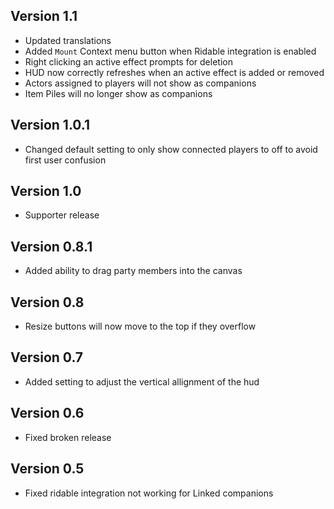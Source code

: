 ## Version 1.1
- Updated translations
- Added `Mount` Context menu button when Ridable integration is enabled
- Right clicking an active effect prompts for deletion
- HUD now correctly refreshes when an active effect is added or removed
- Actors assigned to players will not show as companions
- Item Piles will no longer show as companions

## Version 1.0.1
- Changed default setting to only show connected players to off to avoid first user confusion

## Version 1.0
- Supporter release

## Version 0.8.1
- Added ability to drag party members into the canvas

## Version 0.8
- Resize buttons will now move to the top if they overflow

## Version 0.7
- Added setting to adjust the vertical allignment of the hud

## Version 0.6
- Fixed broken release


## Version 0.5
- Fixed ridable integration not working for Linked companions

